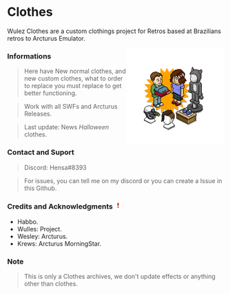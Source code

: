 # Clothes
Wulez Clothes are a custom clothings project for Retros based at Brazilians retros to Arcturus Emulator.

<img src="https://raw.githubusercontent.com/Wulles/eyethatseeseverything/master/Clothing_CataloguePromo.png" align="right">

### Informations

> Here have New normal clothes, and new custom clothes, what to order to replace you must replace to get better functioning.

> Work with all SWFs and Arcturus Releases.

> Last update: News *Halloween* clothes.

### Contact and Suport

> Discord: Hensa#8393

> For issues, you can tell me on my discord or you can create a Issue in this Github.

### Credits and Acknowledgments <img src="https://raw.githubusercontent.com/Wulles/eyethatseeseverything/master/icon_10.png">

* Habbo.
* Wulles: Project.
* Wesley: Arcturus.
* Krews: Arcturus MorningStar.

### Note

> This is only a Clothes archives, we don't update effects or anything other than clothes.